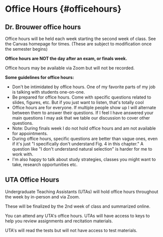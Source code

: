 # Office Hours {#officehours}

## Dr. Brouwer office hours

Office hours will be held each week starting the second week of class.  See the Canvas homepage for times. (These are subject to modification once the semester begins)

**Office hours are NOT the day after an exam, or finals week.**

Office hours may be available via Zoom but will not be recorded.  


**Some guidelines for office hours:**

* Don't be intimidated by office hours.  One of my favorite parts of my job is talking with students one-on-one.
* Be prepared for office hours.  Come with specific questions related to slides, figures, etc.  But if you just want to listen, that's totally cool
* Office hours are for everyone. If multiple people show up I will alternate between them to answer their questions. If I feel I have answered your main questions I may ask that we table our discussion to cover other questions.
* Note: During finals week I do not hold office hours and am not available for appointments.
* During office hours, specific questions are better than vague ones, even if it's just "I specifically don't understand Fig. 4 in this chapter."  A question like "I don't understand natural selection" is harder for me to work with.
* I'm also happy to talk about study strategies, classes you might want to take, research opportunities etc.


## UTA Office Hours

Undergraduate Teaching Assistants (UTAs) will hold office hours throughout the week by in-person and via Zoom. 

These will be finalized by the 2nd week of class and summarized online.

You can attend any UTA's office hours. UTAs will have access to keys to help you review assignments and recitation materials.

UTA's will read the tests but will not have access to test materials.
